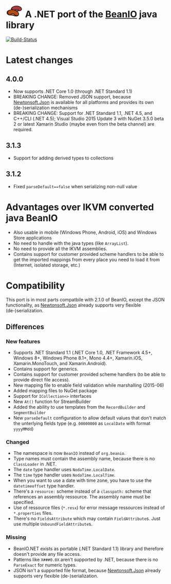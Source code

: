 # ![BeanIO .NET](beanio-logo.png "BeanIO") A .NET port of the [BeanIO](http://beanio.org) java library

[![Build-Status](https://build.fubar-dev.de/guestAuth/app/rest/builds/buildType:%28id:BeanIONet_ReleaseBuild%29/statusIcon)](https://build.fubar-dev.com/viewType.html?buildTypeId=BeanIONet_ReleaseBuild&guest=1)

# Latest changes

## 4.0.0

* Now supports .NET Core 1.0 (through .NET Standard 1.1)
* BREAKING CHANGE: Removed JSON support, because [Newtonsoft.Json](http://www.newtonsoft.com/json) is available for all platforms and provides its own (de-)serialization mechanisms
* BREAKING CHANGE: Support for .NET Standard 1.1, .NET 4.5, and C++/CLI (.NET 4.5); Visual Studio 2015 Update 3 with NuGet 3.5.0 beta 2 or latest Xamarin Studio (maybe even from the beta channel) are required.

## 3.1.3

* Support for adding derived types to collections

## 3.1.2

* Fixed `parseDefault==false` when serializing non-null value

# Advantages over IKVM converted java BeanIO

* Also usable in mobile (Windows Phone, Android, iOS) and Windows Store applications
* No need to handle with the java types (like `ArrayList`).
* No need to provide all the IKVM assemblies.
* Contains support for customer provided scheme handlers to be able to get the imported mappings from every place you need to load it from (Internet, isolated storage, etc.)

# Compatibility

This port is in most parts compatbile with 2.1.0 of BeanIO, except the JSON functionality, as [Newtonsoft.Json](http://www.newtonsoft.com/json) already supports very flexible (de-)serialization.

## Differences

### New features

* Supports .NET Standard 1.1 (.NET Core 1.0, .NET Framework 4.5+, Windows 8+, Windows Phone 8.1+, Mono 4.4+, Xamarin.iOS, Xamarin.MonoTouch, and Xamarin.Android).
* Contains support for generics.
* Contains support for customer provided scheme handlers (to be able to provide direct file access).
* New mapping file to enable field validation while marshalling (2015-06)
* Added mapping files to NuGet package
* Support for `ICollection<>` interfaces
* New `At()` function for StreamBuilder
* Added the ability to use templates from the `RecordBuilder` and `SegmentBuilder`
* New `parseDefault` configuration to allow default values that don't match the unterlying fields type (e.g. `00000000` as `LocalDate` with format `yyyyMMdd`)

### Changed

* The namespace is now `BeanIO` instead of `org.beanio`.
* Type names must contain the assembly name, because there is no `ClassLoader` in .NET.
* The `date` type handler uses `NodaTime.LocalDate`.
* The `time` type handler uses `NodaTime.LocalTime`.
* When you want to use a date with time zone, you have to use the `datetimeoffset` type handler.
* There's a `resource:` scheme instead of a `classpath:` scheme that references an assembly ressource. The assembly name must be specified.
* Use of ressource files (`*.resx`) for error message ressources instead of `*.properties` files. 
* There's no `FieldsAttribute` which may contain `FieldAttribute`s. Just use multiple `UnboundFieldAttribute`s.

### Missing 

* BeanIO.NET exists as portable (.NET Standard 1.1) library and therefore doesn't provide any file access.
* Patterns like `X###0.0X` aren't supported by .NET, because there is no `ParseExact` for numeric types.
* JSON isn't a supported file format, because [Newtonsoft.Json](http://www.newtonsoft.com/json) already supports very flexible (de-)serialization.
